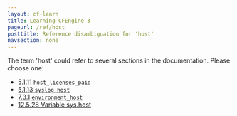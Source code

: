 ```yaml
---
layout: cf-learn
title: Learning CFEngine 3
pageurl: /ref/host
posttitle: Reference disambiguation for 'host'
navsection: none
---
```


The term 'host' could refer to several sections in the documentation. Please choose one:

- [5.1.11 <code>host_licenses_paid</code>](https://cfengine.com/manuals/cf3-Reference#host_licenses_paid-in-common)
- [5.1.13 <code>syslog_host</code>](https://cfengine.com/manuals/cf3-Reference#syslog_host-in-common)
- [7.3.1 <code>environment_host</code>](https://cfengine.com/manuals/cf3-Reference#environment_host-in-guest_environments)
- [12.5.28 Variable sys.host](https://cfengine.com/manuals/cf3-Reference#Variable-sys.host)
